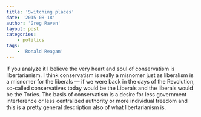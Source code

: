 ```yaml
---
title: 'Switching places'
date: '2015-08-18'
author: 'Greg Raven'
layout: post
categories:
    - politics
tags:
    - 'Ronald Reagan'
---
```


If you analyze it I believe the very heart and soul of conservatism is libertarianism. I think conservatism is really a misnomer just as liberalism is a misnomer for the liberals — if we were back in the days of the Revolution, so-called conservatives today would be the Liberals and the liberals would be the Tories. The basis of conservatism is a desire for less government interference or less centralized authority or more individual freedom and this is a pretty general description also of what libertarianism is.